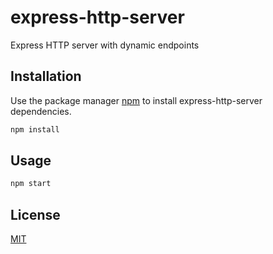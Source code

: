# express-http-server

Express HTTP server with dynamic endpoints

## Installation

Use the package manager [npm](https://www.npmjs.com/get-npm) to install express-http-server dependencies.

```bash
npm install
```

## Usage

```bash
npm start
```

## License
[MIT](https://choosealicense.com/licenses/mit/)